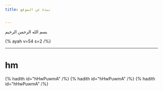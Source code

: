 ```yaml
---
title: نبذة عن الموقع


---
```


بسم الله الرحمن الرحيم


{% ayah v=54 s=2 /%}  
  
---

# hm

{% hadith  id="hHwPuwmA" /%}
{% hadith  id="hHwPuwmA" /%}
{% hadith  id="hHwPuwmA" /%}

<!--stackedit_data:
eyJoaXN0b3J5IjpbLTY1NTEwNTUwNyw3NTMzMTY3MTAsLTE1OD
Y0NjkyNzQsLTE3OTY0MzYwMjksLTEyNjE4NjEwNDksMzAzNzQx
NDE0LC0yMDI0MTY0Mzg1XX0=
-->